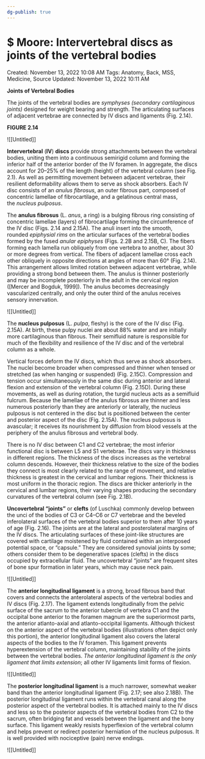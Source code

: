 ```yaml
---
dg-publish: true
---
```


# $ Moore: Intervertebral discs as joints of the vertebral bodies

Created: November 13, 2022 10:08 AM
Tags: Anatomy, Back, MSS, Medicine, Source
Updated: November 13, 2022 10:11 AM

****Joints of Vertebral Bodies****

The joints of the vertebral bodies are *symphyses (secondary cartilaginous joints)* designed for weight bearing and strength. The articulating surfaces of adjacent vertebrae are connected by IV discs and ligaments (Fig. 2.14).

**FIGURE 2.14**

![[Untitled]]

**Intervertebral** (**IV**) **discs** provide strong attachments between the vertebral bodies, uniting them into a continuous semirigid column and forming the inferior half of the anterior border of the IV foramen. In aggregate, the discs account for 20–25% of the length (height) of the vertebral column (see Fig. 2.1). As well as permitting movement between adjacent vertebrae, their resilient deformability allows them to serve as shock absorbers. Each IV disc consists of an *anulus fibrosus*, an outer fibrous part, composed of concentric lamellae of fibrocartilage, and a gelatinous central mass, the *nucleus pulposus*.

The **anulus fibrosus** (L. *anus*, a ring) is a bulging fibrous ring consisting of concentric lamellae (layers) of fibrocartilage forming the circumference of the IV disc (Figs. 2.14 and 2.15A). The anuli insert into the smooth, rounded *epiphysial rims* on the articular surfaces of the vertebral bodies formed by the fused *anular epiphyses* (Figs. 2.2B and 2.15B, C). The fibers forming each lamella run obliquely from one vertebra to another, about 30 or more degrees from vertical. The fibers of adjacent lamellae cross each other obliquely in opposite directions at angles of more than 60° (Fig. 2.14). This arrangement allows limited rotation between adjacent vertebrae, while providing a strong bond between them. The anulus is thinner posteriorly and may be incomplete posteriorly in the adult in the cervical region ([Mercer and Bogduk, 1999]). The anulus becomes decreasingly vascularized centrally, and only the outer third of the anulus receives sensory innervation.

![[Untitled]]

The **nucleus pulposus** (L. *pulpa*, fleshy) is the core of the IV disc (Fig. 2.15A). At birth, these pulpy nuclei are about 88% water and are initially more cartilaginous than fibrous. Their semifluid nature is responsible for much of the flexibility and resilience of the IV disc and of the vertebral column as a whole.

Vertical forces deform the IV discs, which thus serve as shock absorbers. The nuclei become broader when compressed and thinner when tensed or stretched (as when hanging or suspended) (Fig. 2.15C). Compression and tension occur simultaneously in the same disc during anterior and lateral flexion and extension of the vertebral column (Fig. 2.15D). During these movements, as well as during rotation, the turgid nucleus acts as a semifluid fulcrum. Because the lamellae of the anulus fibrosus are thinner and less numerous posteriorly than they are anteriorly or laterally, the nucleus pulposus is not centered in the disc but is positioned between the center and posterior aspect of the disc (Fig. 2.15A). The nucleus pulposus is avascular; it receives its nourishment by diffusion from blood vessels at the periphery of the anulus fibrosus and vertebral body.

There is no IV disc between C1 and C2 vertebrae; the most inferior functional disc is between L5 and S1 vertebrae. The discs vary in thickness in different regions. The thickness of the discs increases as the vertebral column descends. However, their thickness relative to the size of the bodies they connect is most clearly related to the range of movement, and relative thickness is greatest in the cervical and lumbar regions. Their thickness is most uniform in the thoracic region. The discs are thicker anteriorly in the cervical and lumbar regions, their varying shapes producing the secondary curvatures of the vertebral column (see Fig. 2.1B).

**Uncovertebral “joints”** or **clefts** (of Luschka) commonly develop between the unci of the bodies of C3 or C4–C6 or C7 vertebrae and the beveled inferolateral surfaces of the vertebral bodies superior to them after 10 years of age (Fig. 2.16). The joints are at the lateral and posterolateral margins of the IV discs. The articulating surfaces of these joint-like structures are covered with cartilage moistened by fluid contained within an interposed potential space, or “capsule.” They are considered synovial joints by some; others consider them to be degenerative spaces (clefts) in the discs occupied by extracellular fluid. The uncovertebral “joints” are frequent sites of bone spur formation in later years, which may cause neck pain.

![[Untitled]]

The **anterior longitudinal ligament** is a strong, broad fibrous band that covers and connects the anterolateral aspects of the vertebral bodies and IV discs (Fig. 2.17). The ligament extends longitudinally from the pelvic surface of the sacrum to the anterior tubercle of vertebra C1 and the occipital bone anterior to the foramen magnum are the superiormost parts, the anterior atlanto-axial and atlanto-occipital ligaments. Although thickest on the anterior aspect of the vertebral bodies (illustrations often depict only this portion), the anterior longitudinal ligament also covers the lateral aspects of the bodies to the IV foramen. This ligament prevents hyperextension of the vertebral column, maintaining stability of the joints between the vertebral bodies. *The anterior longitudinal ligament is the only ligament that limits extension*; all other IV ligaments limit forms of flexion.

![[Untitled]]

The **posterior longitudinal ligament** is a much narrower, somewhat weaker band than the anterior longitudinal ligament (Fig. 2.17; see also 2.18B). The posterior longitudinal ligament runs within the vertebral canal along the posterior aspect of the vertebral bodies. It is attached mainly to the IV discs and less so to the posterior aspects of the vertebral bodies from C2 to the sacrum, often bridging fat and vessels between the ligament and the bony surface. This ligament weakly resists hyperflexion of the vertebral column and helps prevent or redirect posterior herniation of the nucleus pulposus. It is well provided with nociceptive (pain) nerve endings.

![[Untitled]]